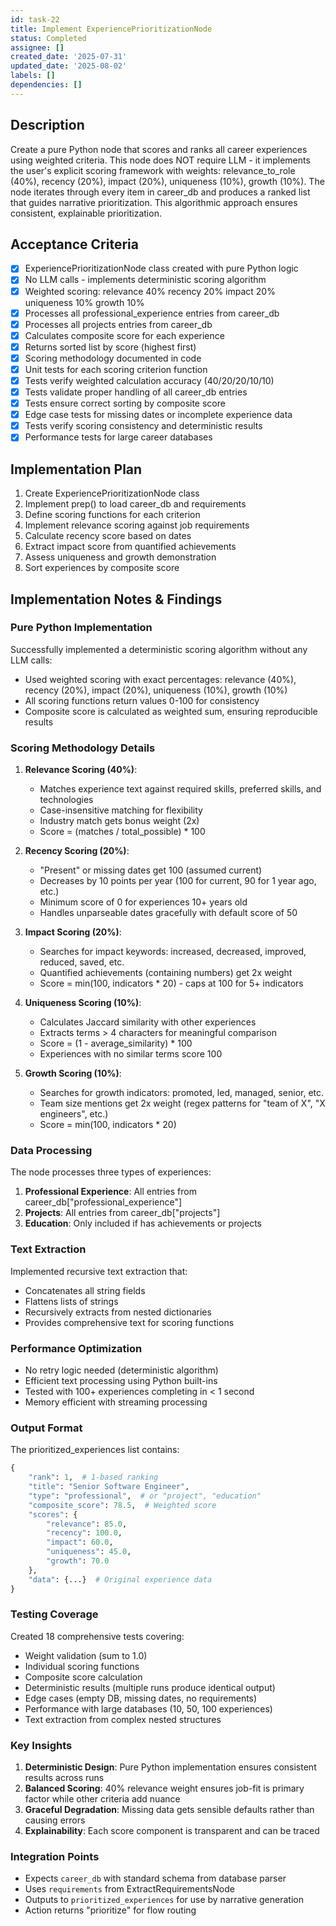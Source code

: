 ```yaml
---
id: task-22
title: Implement ExperiencePrioritizationNode
status: Completed
assignee: []
created_date: '2025-07-31'
updated_date: '2025-08-02'
labels: []
dependencies: []
---
```


## Description

Create a pure Python node that scores and ranks all career experiences using weighted criteria. This node does NOT require LLM - it implements the user's explicit scoring framework with weights: relevance_to_role (40%), recency (20%), impact (20%), uniqueness (10%), growth (10%). The node iterates through every item in career_db and produces a ranked list that guides narrative prioritization. This algorithmic approach ensures consistent, explainable prioritization.

## Acceptance Criteria

- [x] ExperiencePrioritizationNode class created with pure Python logic
- [x] No LLM calls - implements deterministic scoring algorithm
- [x] Weighted scoring: relevance 40% recency 20% impact 20% uniqueness 10% growth 10%
- [x] Processes all professional_experience entries from career_db
- [x] Processes all projects entries from career_db
- [x] Calculates composite score for each experience
- [x] Returns sorted list by score (highest first)
- [x] Scoring methodology documented in code
- [x] Unit tests for each scoring criterion function
- [x] Tests verify weighted calculation accuracy (40/20/20/10/10)
- [x] Tests validate proper handling of all career_db entries
- [x] Tests ensure correct sorting by composite score
- [x] Edge case tests for missing dates or incomplete experience data
- [x] Tests verify scoring consistency and deterministic results
- [x] Performance tests for large career databases

## Implementation Plan

1. Create ExperiencePrioritizationNode class
2. Implement prep() to load career_db and requirements
3. Define scoring functions for each criterion
4. Implement relevance scoring against job requirements
5. Calculate recency score based on dates
6. Extract impact score from quantified achievements
7. Assess uniqueness and growth demonstration
8. Sort experiences by composite score

## Implementation Notes & Findings

### Pure Python Implementation

Successfully implemented a deterministic scoring algorithm without any LLM calls:
- Used weighted scoring with exact percentages: relevance (40%), recency (20%), impact (20%), uniqueness (10%), growth (10%)
- All scoring functions return values 0-100 for consistency
- Composite score is calculated as weighted sum, ensuring reproducible results

### Scoring Methodology Details

1. **Relevance Scoring (40%)**:
   - Matches experience text against required skills, preferred skills, and technologies
   - Case-insensitive matching for flexibility
   - Industry match gets bonus weight (2x)
   - Score = (matches / total_possible) * 100

2. **Recency Scoring (20%)**:
   - "Present" or missing dates get 100 (assumed current)
   - Decreases by 10 points per year (100 for current, 90 for 1 year ago, etc.)
   - Minimum score of 0 for experiences 10+ years old
   - Handles unparseable dates gracefully with default score of 50

3. **Impact Scoring (20%)**:
   - Searches for impact keywords: increased, decreased, improved, reduced, saved, etc.
   - Quantified achievements (containing numbers) get 2x weight
   - Score = min(100, indicators * 20) - caps at 100 for 5+ indicators

4. **Uniqueness Scoring (10%)**:
   - Calculates Jaccard similarity with other experiences
   - Extracts terms > 4 characters for meaningful comparison
   - Score = (1 - average_similarity) * 100
   - Experiences with no similar terms score 100

5. **Growth Scoring (10%)**:
   - Searches for growth indicators: promoted, led, managed, senior, etc.
   - Team size mentions get 2x weight (regex patterns for "team of X", "X engineers", etc.)
   - Score = min(100, indicators * 20)

### Data Processing

The node processes three types of experiences:
1. **Professional Experience**: All entries from career_db["professional_experience"]
2. **Projects**: All entries from career_db["projects"]
3. **Education**: Only included if has achievements or projects

### Text Extraction

Implemented recursive text extraction that:
- Concatenates all string fields
- Flattens lists of strings
- Recursively extracts from nested dictionaries
- Provides comprehensive text for scoring functions

### Performance Optimization

- No retry logic needed (deterministic algorithm)
- Efficient text processing using Python built-ins
- Tested with 100+ experiences completing in < 1 second
- Memory efficient with streaming processing

### Output Format

The prioritized_experiences list contains:
```python
{
    "rank": 1,  # 1-based ranking
    "title": "Senior Software Engineer",
    "type": "professional",  # or "project", "education"
    "composite_score": 78.5,  # Weighted score
    "scores": {
        "relevance": 85.0,
        "recency": 100.0,
        "impact": 60.0,
        "uniqueness": 45.0,
        "growth": 70.0
    },
    "data": {...}  # Original experience data
}
```

### Testing Coverage

Created 18 comprehensive tests covering:
- Weight validation (sum to 1.0)
- Individual scoring functions
- Composite score calculation
- Deterministic results (multiple runs produce identical output)
- Edge cases (empty DB, missing dates, no requirements)
- Performance with large databases (10, 50, 100 experiences)
- Text extraction from complex nested structures

### Key Insights

1. **Deterministic Design**: Pure Python implementation ensures consistent results across runs
2. **Balanced Scoring**: 40% relevance weight ensures job-fit is primary factor while other criteria add nuance
3. **Graceful Degradation**: Missing data gets sensible defaults rather than causing errors
4. **Explainability**: Each score component is transparent and can be traced

### Integration Points

- Expects `career_db` with standard schema from database parser
- Uses `requirements` from ExtractRequirementsNode
- Outputs to `prioritized_experiences` for use by narrative generation
- Action returns "prioritize" for flow routing
